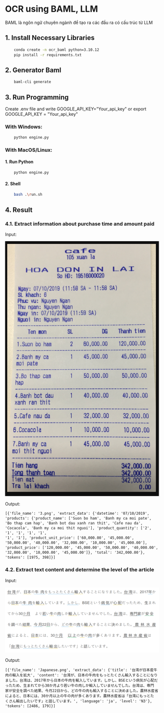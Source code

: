 # OCR using BAML, LLM

BAML là ngôn ngữ chuyên ngành để tạo ra các đầu ra có cấu trúc từ LLM

## 1. Install Necessary Libraries

```bash
    conda create -n ocr_baml python=3.10.12
    pip install -r requirements.txt
```

## 2. Generator Baml

```bash
    baml-cli generate
```

## 3. Run Programming

Create .env file and write GOOGLE_API_KEY="Your_api_key" or export GOOGLE_API_KEY = "Your_api_key"

### With Windows:

```bash
    python engine.py
```

### With MacOS/Linux:

#### 1. Run Python

```bash
    python engine.py
```

#### 2. Shell

```bash
    bash .\run.sh 
```

## 4. Result

### 4.1. Extract information about purchase time and amount paid

Input: 

<img src="images/3.png">

Output:

```
[{'file_name': '3.png', 'extract_data': {'datetime': '07/10/2019', 'products': {'product_name': ['Suon bo ham', 'Banh my ca moi pate', 'Bo thap cam hap', 'Banh bot dau xanh ran thit', 'Cafe nau da', 'Cocacola', 'Banh my ca moi thit nguoi'], 'product_quantity': ['2', '1', '1', '1', '1', 
'1', '1'], 'product_unit_price': ['60,000.00', '45,000.00', '50,000.00', '40,000.00', '32,000.00', '10,000.00', '45,000.00'], 'product_price': ['120,000.00', '45,000.00', '50,000.00', '40,000.00', '32,000.00', '10,000.00', '45,000.00']}, 'total': '342,000.00'}, 'tokens': [1975, 398]}]
```

### 4.2. Extract text content and determine the level of the article 

Input:

<img src="images/Japanese.png">

Output:

```
[{'file_name': 'Japanese.png', 'extract_data': {'title': '台湾が日本産牛肉の輸入を拡大', 'content': '台湾が、日本の牛肉をもっとたくさん輸入することになり
ました。台湾は、2017年から日本の牛肉を輸入しています。しかし、BSEという病気が心配だったため、生まれてから30か月より若い牛の肉しか輸入していませんでした。台湾は、専門 
家が安全を調べた結果、今月22日から、どの牛の肉も輸入することに決めました。農林水産省によると、日本には、30か月以上の牛の肉が多くあります。農林水産省は「台湾にもっとた
くさん輸出したいです」と話しています。', 'language': 'ja', 'level': 'N3'}, 'tokens': [2486, 179]}]
```